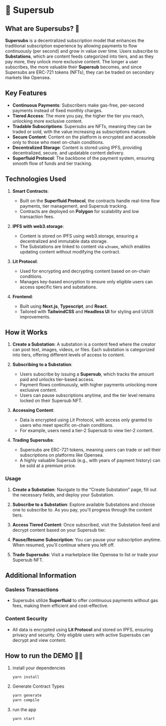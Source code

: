 # 🥪 Supersub 

## What are Supersubs?  🥪

**Supersubs** is a decentralized subscription model that enhances the traditional subscription experience by allowing payments to flow continuously (per second) and grow in value over time. Users subscribe to **Substations**, which are content feeds categorized into tiers, and as they pay more, they unlock more exclusive content. The longer a user subscribes, the more valuable their **Supersub** becomes, and since Supersubs are ERC-721 tokens (NFTs), they can be traded on secondary markets like Opensea.

## Key Features

- **Continuous Payments**: Subscribers make gas-free, per-second payments instead of fixed monthly charges.
- **Tiered Access**: The more you pay, the higher the tier you reach, unlocking more exclusive content.
- **Tradable Subscriptions**: Supersubs are NFTs, meaning they can be traded or sold, with the value increasing as subscriptions mature.
- **Secure Content**: Content on the platform is encrypted and accessible only to those who meet on-chain conditions.
- **Decentralized Storage**: Content is stored using IPFS, providing decentralized, secure, and updatable content delivery.
- **Superfluid Protocol**: The backbone of the payment system, ensuring smooth flow of funds and tier tracking.

## Technologies Used

1. **Smart Contracts**:
   - Built on the **Superfluid Protocol**, the contracts handle real-time flow payments, tier management, and Supersub tracking.
   - Contracts are deployed on **Polygon** for scalability and low transaction fees.

2. **IPFS with web3.storage**:
   - Content is stored on IPFS using web3.storage, ensuring a decentralized and immutable data storage.
   - The Substations are linked to content via `w3name`, which enables updating content without modifying the contract.

3. **Lit Protocol**:
   - Used for encrypting and decrypting content based on on-chain conditions.
   - Manages key-based encryption to ensure only eligible users can access specific tiers and substations.

4. **Frontend**:
   - Built using **Next.js**, **Typescript**, and **React**.
   - Tailored with **TailwindCSS** and **Headless UI** for styling and UI/UX improvements.

## How it Works

1. **Create a Substation**: A substation is a content feed where the creator can post text, images, videos, or files. Each substation is categorized into tiers, offering different levels of access to content.

2. **Subscribing to a Substation**:
   - Users subscribe by issuing a **Supersub**, which tracks the amount paid and unlocks tier-based access.
   - Payment flows continuously, with higher payments unlocking more exclusive content.
   - Users can pause subscriptions anytime, and the tier level remains locked on their Supersub NFT.

3. **Accessing Content**:
   - Data is encrypted using Lit Protocol, with access only granted to users who meet specific on-chain conditions.
   - For example, users need a tier-2 Supersub to view tier-2 content.

4. **Trading Supersubs**:
   - Supersubs are ERC-721 tokens, meaning users can trade or sell their subscriptions on platforms like Opensea.
   - A highly valuable Supersub (e.g., with years of payment history) can be sold at a premium price.


### Usage

1. **Create a Substation**: Navigate to the “Create Substation” page, fill out the necessary fields, and deploy your Substation.

2. **Subscribe to a Substation**: Explore available Substations and choose one to subscribe to. As you pay, you'll progress through the content tiers.

3. **Access Tiered Content**: Once subscribed, visit the Substation feed and decrypt content based on your Supersub tier.

4. **Pause/Resume Subscription**: You can pause your subscription anytime. When resumed, you'll continue where you left off.

5. **Trade Supersubs**: Visit a marketplace like Opensea to list or trade your Supersub NFT.

## Additional Information

### Gasless Transactions

- Supersubs utilize **Superfluid** to offer continuous payments without gas fees, making them efficient and cost-effective.

### Content Security

- All data is encrypted using **Lit Protocol** and stored on IPFS, ensuring privacy and security. Only eligible users with active Supersubs can decrypt and view content.


## How to run the DEMO 🏃‍♀️

1. install your dependencies

   ```bash
   yarn install
   ```

2. Generate Contract Types 
   ```bash
   yarn generate
   yarn compile
   ```

3. run the app

   ```bash
   yarn start
   ```
